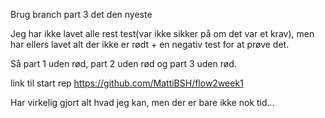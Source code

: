 Brug branch part 3 det den nyeste


Jeg har ikke lavet alle rest test(var ikke sikker på om det var et krav), men har ellers lavet alt der ikke er rødt + en negativ test for at prøve det.

Så part 1 uden rød, part 2 uden rød og part 3 uden rød.


link til start rep
https://github.com/MattiBSH/flow2week1


Har virkelig gjort alt hvad jeg kan, men der er bare ikke nok tid...
